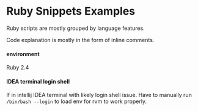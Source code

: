 # Ruby Snippets Examples

Ruby scripts are mostly grouped by language features.

Code explanation is mostly in the form of inline comments.

#### environment

Ruby 2.4

#### IDEA terminal login shell

If in intellij IDEA terminal with likely login shell issue.
Have to manually run `/bin/bash --login` to load env for rvm
to work properly.

